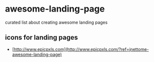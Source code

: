 # awesome-landing-page
curated list about creating awesome landing pages

## icons for landing pages

- [http://www.epicpxls.com](http://www.epicpxls.com/?ref=jnettome-awesome-landing-page)
